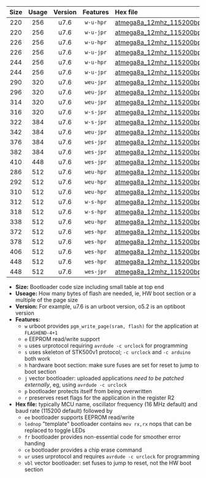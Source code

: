 |Size|Usage|Version|Features|Hex file|
|:-:|:-:|:-:|:-:|:--|
|220|256|u7.6|`w-u-hpr`|[atmega8a_12mhz_115200bps_ur.hex](https://raw.githubusercontent.com/stefanrueger/urboot/main/atmega8a_12mhz_115200bps_ur.hex)|
|220|256|u7.6|`w-u-jpr`|[atmega8a_12mhz_115200bps_ur_vbl.hex](https://raw.githubusercontent.com/stefanrueger/urboot/main/atmega8a_12mhz_115200bps_ur_vbl.hex)|
|226|256|u7.6|`w-u-hpr`|[atmega8a_12mhz_115200bps_lednop_ur.hex](https://raw.githubusercontent.com/stefanrueger/urboot/main/atmega8a_12mhz_115200bps_lednop_ur.hex)|
|226|256|u7.6|`w-u-jpr`|[atmega8a_12mhz_115200bps_lednop_ur_vbl.hex](https://raw.githubusercontent.com/stefanrueger/urboot/main/atmega8a_12mhz_115200bps_lednop_ur_vbl.hex)|
|244|256|u7.6|`w-u-hpr`|[atmega8a_12mhz_115200bps_lednop_fr_ur.hex](https://raw.githubusercontent.com/stefanrueger/urboot/main/atmega8a_12mhz_115200bps_lednop_fr_ur.hex)|
|244|256|u7.6|`w-u-jpr`|[atmega8a_12mhz_115200bps_lednop_fr_ur_vbl.hex](https://raw.githubusercontent.com/stefanrueger/urboot/main/atmega8a_12mhz_115200bps_lednop_fr_ur_vbl.hex)|
|290|320|u7.6|`weu-jpr`|[atmega8a_12mhz_115200bps_ee_ur_vbl.hex](https://raw.githubusercontent.com/stefanrueger/urboot/main/atmega8a_12mhz_115200bps_ee_ur_vbl.hex)|
|296|320|u7.6|`weu-jpr`|[atmega8a_12mhz_115200bps_ee_lednop_ur_vbl.hex](https://raw.githubusercontent.com/stefanrueger/urboot/main/atmega8a_12mhz_115200bps_ee_lednop_ur_vbl.hex)|
|314|320|u7.6|`weu-jpr`|[atmega8a_12mhz_115200bps_ee_lednop_fr_ur_vbl.hex](https://raw.githubusercontent.com/stefanrueger/urboot/main/atmega8a_12mhz_115200bps_ee_lednop_fr_ur_vbl.hex)|
|316|320|u7.6|`w-s-jpr`|[atmega8a_12mhz_115200bps_vbl.hex](https://raw.githubusercontent.com/stefanrueger/urboot/main/atmega8a_12mhz_115200bps_vbl.hex)|
|322|384|u7.6|`w-s-jpr`|[atmega8a_12mhz_115200bps_lednop_vbl.hex](https://raw.githubusercontent.com/stefanrueger/urboot/main/atmega8a_12mhz_115200bps_lednop_vbl.hex)|
|342|384|u7.6|`weu-jpr`|[atmega8a_12mhz_115200bps_ee_lednop_fr_ce_ur_vbl.hex](https://raw.githubusercontent.com/stefanrueger/urboot/main/atmega8a_12mhz_115200bps_ee_lednop_fr_ce_ur_vbl.hex)|
|376|384|u7.6|`wes-jpr`|[atmega8a_12mhz_115200bps_ee_vbl.hex](https://raw.githubusercontent.com/stefanrueger/urboot/main/atmega8a_12mhz_115200bps_ee_vbl.hex)|
|382|384|u7.6|`wes-jpr`|[atmega8a_12mhz_115200bps_ee_lednop_vbl.hex](https://raw.githubusercontent.com/stefanrueger/urboot/main/atmega8a_12mhz_115200bps_ee_lednop_vbl.hex)|
|410|448|u7.6|`wes-jpr`|[atmega8a_12mhz_115200bps_ee_lednop_fr_vbl.hex](https://raw.githubusercontent.com/stefanrueger/urboot/main/atmega8a_12mhz_115200bps_ee_lednop_fr_vbl.hex)|
|286|512|u7.6|`weu-hpr`|[atmega8a_12mhz_115200bps_ee_ur.hex](https://raw.githubusercontent.com/stefanrueger/urboot/main/atmega8a_12mhz_115200bps_ee_ur.hex)|
|292|512|u7.6|`weu-hpr`|[atmega8a_12mhz_115200bps_ee_lednop_ur.hex](https://raw.githubusercontent.com/stefanrueger/urboot/main/atmega8a_12mhz_115200bps_ee_lednop_ur.hex)|
|310|512|u7.6|`weu-hpr`|[atmega8a_12mhz_115200bps_ee_lednop_fr_ur.hex](https://raw.githubusercontent.com/stefanrueger/urboot/main/atmega8a_12mhz_115200bps_ee_lednop_fr_ur.hex)|
|312|512|u7.6|`w-s-hpr`|[atmega8a_12mhz_115200bps.hex](https://raw.githubusercontent.com/stefanrueger/urboot/main/atmega8a_12mhz_115200bps.hex)|
|318|512|u7.6|`w-s-hpr`|[atmega8a_12mhz_115200bps_lednop.hex](https://raw.githubusercontent.com/stefanrueger/urboot/main/atmega8a_12mhz_115200bps_lednop.hex)|
|338|512|u7.6|`weu-hpr`|[atmega8a_12mhz_115200bps_ee_lednop_fr_ce_ur.hex](https://raw.githubusercontent.com/stefanrueger/urboot/main/atmega8a_12mhz_115200bps_ee_lednop_fr_ce_ur.hex)|
|372|512|u7.6|`wes-hpr`|[atmega8a_12mhz_115200bps_ee.hex](https://raw.githubusercontent.com/stefanrueger/urboot/main/atmega8a_12mhz_115200bps_ee.hex)|
|378|512|u7.6|`wes-hpr`|[atmega8a_12mhz_115200bps_ee_lednop.hex](https://raw.githubusercontent.com/stefanrueger/urboot/main/atmega8a_12mhz_115200bps_ee_lednop.hex)|
|406|512|u7.6|`wes-hpr`|[atmega8a_12mhz_115200bps_ee_lednop_fr.hex](https://raw.githubusercontent.com/stefanrueger/urboot/main/atmega8a_12mhz_115200bps_ee_lednop_fr.hex)|
|448|512|u7.6|`wes-hpr`|[atmega8a_12mhz_115200bps_ee_lednop_fr_ce.hex](https://raw.githubusercontent.com/stefanrueger/urboot/main/atmega8a_12mhz_115200bps_ee_lednop_fr_ce.hex)|
|448|512|u7.6|`wes-jpr`|[atmega8a_12mhz_115200bps_ee_lednop_fr_ce_vbl.hex](https://raw.githubusercontent.com/stefanrueger/urboot/main/atmega8a_12mhz_115200bps_ee_lednop_fr_ce_vbl.hex)|

- **Size:** Bootloader code size including small table at top end
- **Useage:** How many bytes of flash are needed, ie, HW boot section or a multiple of the page size
- **Version:** For example, u7.6 is an urboot version, o5.2 is an optiboot version
- **Features:**
  + `w` urboot provides `pgm_write_page(sram, flash)` for the application at `FLASHEND-4+1`
  + `e` EEPROM read/write support
  + `u` uses urprotocol requiring `avrdude -c urclock` for programming
  + `s` uses skeleton of STK500v1 protocol; `-c urclock` and `-c arduino` both work
  + `h` hardware boot section: make sure fuses are set for reset to jump to boot section
  + `j` vector bootloader: uploaded applications *need to be patched externally*, eg, using `avrdude -c urclock`
  + `p` bootloader protects itself from being overwritten
  + `r` preserves reset flags for the application in the register R2
- **Hex file:** typically MCU name, oscillator frequency (16 MHz default) and baud rate (115200 default) followed by
  + `ee` bootloader supports EEPROM read/write
  + `lednop` "template" bootloader contains `mov rx,rx` nops that can be replaced to toggle LEDs
  + `fr` bootloader provides non-essential code for smoother error handing
  + `ce` bootloader provides a chip erase command
  + `ur` uses urprotocol and requires `avrdude -c urclock` for programming
  + `vbl` vector bootloader: set fuses to jump to reset, not the HW boot section
